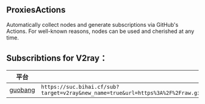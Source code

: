 ## ProxiesActions

Automatically collect nodes and generate subscriptions via GitHub's Actions. For well-known reasons, nodes can be used and cherished at any time.

## Subscribtions for V2ray：


| 平台                    | 软件                                                         |
| ----------------------- | ------------------------------------------------------------ |
| [guobang](https://suc.bihai.cf/sub?target=v2ray&new_name=true&url=https%3A%2F%2Fraw.githubusercontent.com%2Fhermanb001%2FProxyTest%2Fmain%2Fsubscribe%2Fguobang)|``` https://suc.bihai.cf/sub?target=v2ray&new_name=true&url=https%3A%2F%2Fraw.githubusercontent.com%2Fhermanb001%2FProxyTest%2Fmain%2Fsubscribe%2Fguobang ```|
